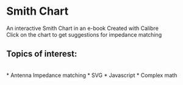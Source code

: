 # Smith Chart
An interactive Smith Chart in an e-book
Created with Calibre
<br>
Click on the chart to get suggestions for impedance matching
<br>
## Topics of interest:
<br>
* Antenna Impedance matching
* SVG
* Javascript
* Complex math
